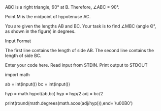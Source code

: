 ABC is a right triangle, 90° at B.
Therefore, ∠ABC = 90°.

Point M is the midpoint of hypotenuse AC.

You are given the lengths AB and BC.
Your task is to find ∠MBC (angle Θ°, as shown in the figure) in degrees.

Input Format

The first line contains the length of side AB.
The second line contains the length of side BC.

Enter your code here. Read input from STDIN. Print output to STDOUT


import math

ab = int(input())
bc = int(input())

hyp = math.hypot(ab,bc)
hyp = hyp/2
adj = bc/2

print(round(math.degrees(math.acos(adj/hyp))),end='\u00B0')

